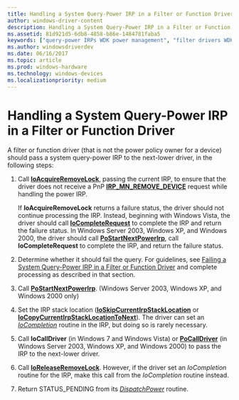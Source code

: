 ```yaml
---
title: Handling a System Query-Power IRP in a Filter or Function Driver
author: windows-driver-content
description: Handling a System Query-Power IRP in a Filter or Function Driver
ms.assetid: 81d921d5-6db8-4858-b86e-1484781faba5
keywords: ["query-power IRPs WDK power management", "filter drivers WDK power management", "function drivers WDK power management"]
ms.author: windowsdriverdev
ms.date: 06/16/2017
ms.topic: article
ms.prod: windows-hardware
ms.technology: windows-devices
ms.localizationpriority: medium
---
```


# Handling a System Query-Power IRP in a Filter or Function Driver





A filter or function driver (that is not the power policy owner for a device) should pass a system query-power IRP to the next-lower driver, in the following steps:

1.  Call [**IoAcquireRemoveLock**](https://msdn.microsoft.com/library/windows/hardware/ff548204), passing the current IRP, to ensure that the driver does not receive a PnP [**IRP\_MN\_REMOVE\_DEVICE**](https://msdn.microsoft.com/library/windows/hardware/ff551738) request while handling the power IRP.

    If **IoAcquireRemoveLock** returns a failure status, the driver should not continue processing the IRP. Instead, beginning with Windows Vista, the driver should call [**IoCompleteRequest**](https://msdn.microsoft.com/library/windows/hardware/ff548343) to complete the IRP and return the failure status. In Windows Server 2003, Windows XP, and Windows 2000, the driver should call [**PoStartNextPowerIrp**](https://msdn.microsoft.com/library/windows/hardware/ff559776), call **IoCompleteRequest** to complete the IRP, and return the failure status.

2.  Determine whether it should fail the query. For guidelines, see [Failing a System Query-Power IRP in a Filter or Function Driver](failing-a-system-query-power-irp-in-a-filter-or-function-driver.md) and complete processing as described in that section.

3.  Call [**PoStartNextPowerIrp**](https://msdn.microsoft.com/library/windows/hardware/ff559776). (Windows Server 2003, Windows XP, and Windows 2000 only)

4.  Set the IRP stack location ([**IoSkipCurrentIrpStackLocation**](https://msdn.microsoft.com/library/windows/hardware/ff550355) or [**IoCopyCurrentIrpStackLocationToNext**](https://msdn.microsoft.com/library/windows/hardware/ff548387)). The driver can set an [*IoCompletion*](https://msdn.microsoft.com/library/windows/hardware/ff548354) routine in the IRP, but doing so is rarely necessary.

5.  Call **IoCallDriver** (in Windows 7 and Windows Vista) or [**PoCallDriver**](https://msdn.microsoft.com/library/windows/hardware/ff559654) (in Windows Server 2003, Windows XP, and Windows 2000) to pass the IRP to the next-lower driver.

6.  Call [**IoReleaseRemoveLock**](https://msdn.microsoft.com/library/windows/hardware/ff549560). However, if the driver set an *IoCompletion* routine for the IRP, make this call from the *IoCompletion* routine instead.

7.  Return STATUS\_PENDING from its [*DispatchPower*](https://msdn.microsoft.com/library/windows/hardware/ff543354) routine.

 

 




